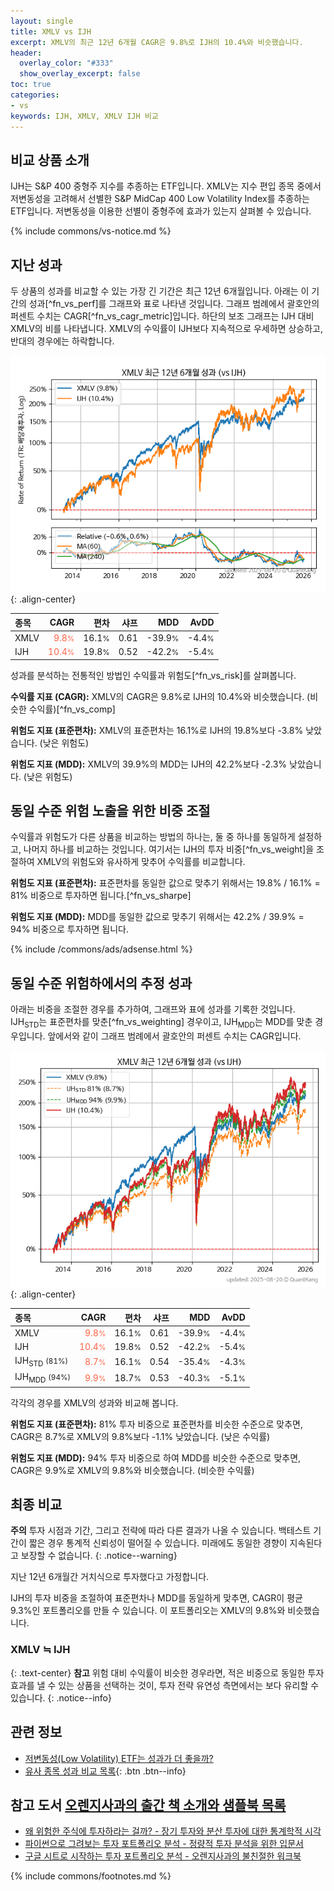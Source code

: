```yaml
---
layout: single
title: XMLV vs IJH
excerpt: XMLV의 최근 12년 6개월 CAGR은 9.8%로 IJH의 10.4%와 비슷했습니다.
header:
  overlay_color: "#333"
  show_overlay_excerpt: false
toc: true
categories:
- vs
keywords: IJH, XMLV, XMLV IJH 비교
---
```


## 비교 상품 소개


IJH는 S&P 400 중형주 지수를 추종하는 ETF입니다. XMLV는 지수 편입 종목 중에서 저변동성을 고려해서 선별한 S&P MidCap 400 Low Volatility Index를 추종하는 ETF입니다. 저변동성을 이용한 선별이 중형주에 효과가 있는지 살펴볼 수 있습니다.



{% include commons/vs-notice.md %}

## 지난 성과

두 상품의 성과를 비교할 수 있는 가장 긴 기간은 최근 12년 6개월입니다. 아래는 이 기간의 성과[^fn_vs_perf]를 그래프와 표로 나타낸 것입니다.
그래프 범례에서 괄호안의 퍼센트 수치는 CAGR[^fn_vs_cagr_metric]입니다.
하단의 보조 그래프는 IJH 대비 XMLV의 비를 나타냅니다.
XMLV의 수익률이 IJH보다 지속적으로 우세하면 상승하고, 반대의 경우에는 하락합니다.

![XMLV](/vs/images/xmlv-vs-ijh_dual.png){: .align-center}

| **종목** | **CAGR** | **편차** | **샤프** | **MDD** | **AvDD** |
| :------------ | ------: | -----------: | -------: | ------: | -------: |
| XMLV | <span style="color: tomato">9.8<small>%</small></span> | 16.1<small>%</small> | 0.61 | -39.9<small>%</small> | -4.4<small>%</small> |
| IJH | <span style="color: tomato">10.4<small>%</small></span> | 19.8<small>%</small> | 0.52 | -42.2<small>%</small> | -5.4<small>%</small> |

<!-- more -->


성과를 분석하는 전통적인 방법인 수익률과 위험도[^fn_vs_risk]를 살펴봅니다.

**수익률 지표 (CAGR):** XMLV의 CAGR은 9.8%로 IJH의 10.4%와 비슷했습니다. (비슷한 수익률)[^fn_vs_comp]

**위험도 지표 (표준편차):** XMLV의 표준편차는 16.1%로 IJH의 19.8%보다 -3.8% 낮았습니다. (낮은 위험도)

**위험도 지표 (MDD):** XMLV의 39.9%의 MDD는 IJH의 42.2%보다 -2.3% 낮았습니다. (낮은 위험도)



## 동일 수준 위험 노출을 위한 비중 조절

수익률과 위험도가 다른 상품을 비교하는 방법의 하나는, 둘 중 하나를 동일하게 설정하고, 나머지 하나를 비교하는 것입니다.
여기서는 IJH의 투자 비중[^fn_vs_weight]을 조절하여 XMLV의 위험도와 유사하게 맞추어 수익률를 비교합니다.

**위험도 지표 (표준편차):** 표준편차를 동일한 값으로 맞추기 위해서는 19.8% / 16.1% = 81% 비중으로 투자하면 됩니다.[^fn_vs_sharpe]

**위험도 지표 (MDD):** MDD를 동일한 값으로 맞추기 위해서는 42.2% / 39.9% = 94% 비중으로 투자하면 됩니다.


{% include /commons/ads/adsense.html %}



## 동일 수준 위험하에서의 추정 성과

아래는 비중을 조절한 경우를 추가하여, 그래프와 표에 성과를 기록한 것입니다.
IJH<sub>STD</sub>는 표준편차를 맞춘[^fn_vs_weighting] 경우이고, IJH<sub>MDD</sub>는 MDD를 맞춘 경우입니다.
앞에서와 같이 그래프 범례에서 괄호안의 퍼센트 수치는 CAGR입니다.


![XMLV](/vs/images/xmlv-vs-ijh.png){: .align-center}



| **종목** | **CAGR** | **편차** | **샤프** | **MDD** | **AvDD** |
| :------------ | ------: | -----------: | -------: | ------: | -------: |
| XMLV | <span style="color: tomato">9.8<small>%</small></span> | 16.1<small>%</small> | 0.61 | -39.9<small>%</small> | -4.4<small>%</small> |
| IJH | <span style="color: tomato">10.4<small>%</small></span> | 19.8<small>%</small> | 0.52 | -42.2<small>%</small> | -5.4<small>%</small> |
| IJH<sub>STD</sub> <small>(81%)</small> | <span style="color: tomato">8.7<small>%</small></span> | 16.1<small>%</small> | 0.54 | -35.4<small>%</small> | -4.3<small>%</small> |
| IJH<sub>MDD</sub> <small>(94%)</small> | <span style="color: tomato">9.9<small>%</small></span> | 18.7<small>%</small> | 0.53 | -40.3<small>%</small> | -5.1<small>%</small> |



각각의 경우를 XMLV의 성과와 비교해 봅니다.

**위험도 지표 (표준편차):** 81% 투자 비중으로 표준편차를 비슷한 수준으로 맞추면, CAGR은 8.7%로 XMLV의 9.8%보다 -1.1% 낮았습니다. (낮은 수익률)

**위험도 지표 (MDD):** 94% 투자 비중으로 하여 MDD를 비슷한 수준으로 맞추면, CAGR은 9.9%로 XMLV의 9.8%와 비슷했습니다. (비슷한 수익률)




## 최종 비교

**주의** 투자 시점과 기간, 그리고 전략에 따라 다른 결과가 나올 수 있습니다. 백테스트 기간이 짧은 경우 통계적 신뢰성이 떨어질 수 있습니다. 미래에도 동일한 경향이 지속된다고 보장할 수 없습니다.
{: .notice--warning}

지난 12년 6개월간 거치식으로 투자했다고 가정합니다.

IJH의 투자 비중을 조절하여 표준편차나 MDD를 동일하게 맞추면, CAGR이 평균 9.3%인 포트폴리오를 만들 수 있습니다.
이 포트폴리오는 XMLV의 9.8%와 비슷했습니다.

### XMLV ≒ IJH
{: .text-center}
**참고** 위험 대비 수익률이 비슷한 경우라면, 적은 비중으로 동일한 투자 효과를 낼 수 있는 상품을 선택하는 것이, 투자 전략 유연성 측면에서는 보다 유리할 수 있습니다.
{: .notice--info}


## 관련 정보

- [저변동성(Low Volatility) ETF는 성과가 더 좋을까?](https://kongdori.tistory.com/162)
- [유사 종목 성과 비교 목록](/vs/){: .btn .btn--info}


## 참고 도서 [오렌지사과의 출간 책 소개와 샘플북 목록](https://kongdori.tistory.com/691)

- [왜 위험한 주식에 투자하라는 걸까? - 장기 투자와 분산 투자에 대한 통계학적 시각](https://kongdori.tistory.com/421)
- [파이썬으로 그려보는 투자 포트폴리오 분석  - 정량적 투자 분석을 위한 입문서](https://kongdori.tistory.com/643)
- [구글 시트로 시작하는 투자 포트폴리오 분석 - 오렌지사과의 불친절한 워크북](https://kongdori.tistory.com/449)

{% include commons/footnotes.md %}